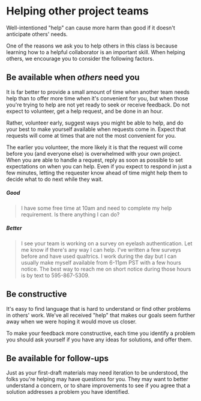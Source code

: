 # Helping other project teams

Well-intentioned "help" can cause more harm than good if it doesn't anticipate others' needs.

One of the reasons we ask you to help others in this class is because learning how to a helpful collaborator is an important skill.  When helping others, we encourage you to consider the following factors.

## Be available when *others* need you

It is far better to provide a small amount of time when another team needs help than to offer more time when it's convenient for you, but when those you're trying to help are not yet ready to seek or receive feedback.  Do not expect to volunteer, get a help request, and be done in an hour.  

Rather, volunteer early, suggest ways you might be able to help, and do your best to make yourself available when requests come in. Expect that requests will come at times that are not the most convenient for you.

The earlier you volunteer, the more likely it is that the request will come before you (and everyone else) is overwhelmed with your own project.  When you are able to handle a request, reply as soon as possible to set expectations on when you can help.  Even if you expect to respond in just a few minutes, letting the requester know ahead of time might help them to decide what to do next while they wait.

##### Good
  > I have some free time at 10am and need to complete my help requirement.  Is there anything I can do?

##### Better
  > I see your team is working on a survey on eyelash authentication. Let me know if there's any way I can help. I've written a few surveys before and have used qualtrics. I work during the day but I can usually make myself available from 6-11pm PST with a few hours notice. The best way to reach me on short notice during those hours is by text to 595-867-5309.


## Be constructive

It's easy to find language that is hard to understand or find other problems in others' work.  We've all received "help" that makes our goals seem further away when we were hoping it would move us closer.

To make your feedback more constructive, each time you identify a problem you should ask yourself if you have any ideas for solutions, and offer them.

## Be available for follow-ups

Just as your first-draft materials may need iteration to be understood, the folks you're helping may have questions for you.  They may want to better understand a concern, or to share improvements to see if you agree that a solution addresses a problem you have identified.


